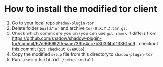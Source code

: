 # How to install the modified tor client

1. Go to your local repo `shadow-plugin-tor`
2. Delete folder `build/tor` and archive `tor-0.X.Y.Z.tar.gz`.
3. Check which commit are you on (you can use `git show`). If differs from https://github.com/shadow/shadow-plugin-tor/commit/67e966692f55aae739fe4cc7b30334bf133615c9 , checkout this commit (`git checkout 67e9666`).
4. Copy the modified `setup` file from this directory to `shadow-plugin-tor`
5. Run `./setup build` and `./setup install`. 

